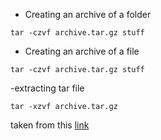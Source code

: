 

- Creating an archive of a folder 
```
tar -czvf archive.tar.gz stuff
```

- Creating an archive of a file 
```
tar -czvf archive.tar.gz stuff
```
-extracting tar file 
```
tar -xzvf archive.tar.gz
```

taken from this [link](https://www.howtogeek.com/248780/how-to-compress-and-extract-files-using-the-tar-command-on-linux/)
